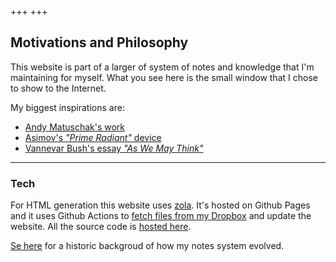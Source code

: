 +++
+++

## Motivations and Philosophy

This website is part of a larger of system of notes and knowledge that I'm
maintaining for myself. What you see here is the small window that I chose to
show to the Internet.


My biggest inspirations are:

- [Andy Matuschak's work](https://andymatuschak.org/)
- [Asimov's _"Prime Radiant"_ device](https://en.wikipedia.org/wiki/Psychohistory_(fictional)#The_Prime_Radiant)
- [Vannevar Bush's essay _"As We May Think"_ ](https://www.theatlantic.com/magazine/archive/1945/07/as-we-may-think/303881/)



---

### Tech

For HTML generation this website uses [zola](https://github.com/getzola/zola).
It's hosted on Github Pages and it uses Github Actions to [fetch files from my
Dropbox](https://github.com/gbrls/action-dropbox-download) and update the
website. All the source code is [hosted
here](https://github.com/gbrls/gbrls.github.io).



[Se here](/blog/current-organizational-structure/) for a historic backgroud of
how my notes system evolved.
